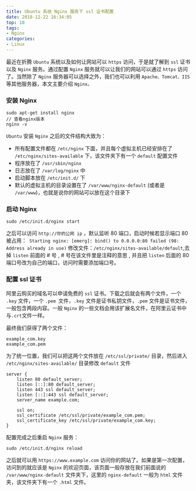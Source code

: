 ```yaml
---
title: Ubuntu 系统 Nginx 服务下 ssl 证书配置
date: 2018-12-22 16:34:05
top: 10
tags:
- Nginx
categories:
- Linux
---
```

最近在折腾 `Ubuntu` 系统以及如何让网站可以 `https` 访问，于是就了解到 `ssl` 证书以及 `Nginx` 服务。通过配置 `Nginx` 服务就可以让我们的网站可以通过 `https` 访问了。当然除了 `Nginx` 服务器可以选择之外，我们也可以利用 `Apache、Tomcat、IIS`等其他服务器，本文主要介绍 `Nginx。`

### 安装 Nginx

```
sudo apt-get install nginx
// 查看nginx版本
nginx -v
```
`Ubuntu` 安装 `Nginx` 之后的文件结构大致为：

- 所有配置文件都在 `/etc/nginx` 下面，并且每个虚拟主机已经安排在了 `/etc/nginx/sites-available` 下，该文件夹下有一个 `default` 配置文件
- 程序放在了 `/usr/sbin/nginx` 
- 日志放在了 `/var/log/nginx` 中
- 启动脚本放在 `/etc/init.d/` 下
- 默认的虚拟主机的目录设置在了 `/var/www/nginx-default` (或者是 `/var/www`)，也就是说你的网站可以放在这个目录下

### 启动 Nginx

```
sudo /etc/init.d/nginx start
```

之后可以访问 `http://你的公网 ip` ，默认监听 80 端口，启动时候若显示端口 80 被占用：` Starting nginx: [emerg]: bind() to 0.0.0.0:80 failed (98: Address already in use)` 修改文件：`/etc/nginx/sites-available/default`,去掉 `listen` 前面的 # 号 , # 号在该文件里是注释的意思 , 并且把 `listen` 后面的 80 端口号改为自己的端口，访问时需要添加端口号。

### 配置 ssl 证书

阿里云购买的域名可以申请免费的 `ssl` 证书。下载之后就会有两个文件，一个 `.key` 文件，一个 `.pem `文件，`.key` 文件是证书私钥文件，`.pem` 文件是证书文件，一般包含两段内容。一般 `Nginx` 的一些文档会用该扩展名文件，在阿里云证书中与`.crt`文件一样。

最终我们获得了两个文件：

```
example_com.key
example_com.pem
```

为了统一位置，我们可以把这两个文件放在 `/etc/ssl/private/` 目录，然后进入 `/etc/nginx/sites-available/` 目录修改 `default` 文件

```
server {  
    listen 80 default_server;
    listen [::]:80 default_server; 
    listen 443 ssl default_server;
    listen [::]:443 ssl default_server;
    server_name example.com;

    ssl on;
    ssl_certificate /etc/ssl/private/example_com.pem;
    ssl_certificate_key /etc/ssl/private/example_com.key;
}
```

配置完成之后重启 `Nginx` 服务：

```
sudo /etc/init.d/nginx reload
```

之后就可以用 `https://www.example.com` 访问你的网站了。如果是第一次配置，访问到的就应该是 `Nginx` 的欢迎页面，该页面一般存放在我们前面说的  `/var/www/nginx-default` 文件夹下，这里的  `nginx-default` 一般为 `html` 文件夹，该文件夹下有一个 `.html` 文件。






